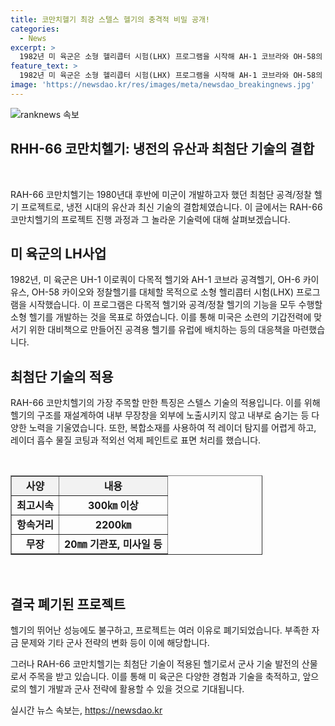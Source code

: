 ```yaml
---
title: 코만치헬기 최강 스텔스 헬기의 충격적 비밀 공개!
categories:
  - News
excerpt: >
  1982년 미 육군은 소형 헬리콥터 시험(LHX) 프로그램을 시작해 AH-1 코브라와 OH-58의 기능을 모두 갖추고 사이즈는 작은 소형 헬기를 만들기로 결정했습니다. 하지만 냉전의 변화와 러시아의 대공 미사일에 대비하기 위해 코만치 헬기에 필요한 스텔스기능을 추가로 개발하게 되었죠. 이로 인해 미국은 최신 기술을 적용한 코만치 헬기를 만들어냈지만 예산 절약 목적으로 프로그램을 폐기하게 되었습니다. 그 후 FARA사업도 취소되면서 헬기의 시대는 어떻게 될지에 대한 논의가 끊이지 않고 있습니다.
feature_text: >
  1982년 미 육군은 소형 헬리콥터 시험(LHX) 프로그램을 시작해 AH-1 코브라와 OH-58의 기능을 모두 갖추고 사이즈는 작은 소형 헬기를 만들기로 결정했습니다. 하지만 냉전의 변화와 러시아의 대공 미사일에 대비하기 위해 코만치 헬기에 필요한 스텔스기능을 추가로 개발하게 되었죠. 이로 인해 미국은 최신 기술을 적용한 코만치 헬기를 만들어냈지만 예산 절약 목적으로 프로그램을 폐기하게 되었습니다. 그 후 FARA사업도 취소되면서 헬기의 시대는 어떻게 될지에 대한 논의가 끊이지 않고 있습니다.
image: 'https://newsdao.kr/res/images/meta/newsdao_breakingnews.jpg'
---
```


<p><img src="https://newsdao.kr/res/images/meta/newsdao_breakingnews.jpg" alt="ranknews 속보" /></p>

<h2 data-ke-size="size26">RHH-66 코만치헬기: 냉전의 유산과 최첨단 기술의 결합</h2>

<p data-ke-size="size16">&nbsp;</p>

<p>RAH-66 코만치헬기는 1980년대 후반에 미군이 개발하고자 했던 최첨단 공격/정찰 헬기 프로젝트로, 냉전 시대의 유산과 최신 기술의 결합체였습니다. 이 글에서는 RAH-66 코만치헬기의 프로젝트 진행 과정과 그 놀라운 기술력에 대해 살펴보겠습니다.</p></p>

<h2 data-ke-size="size24">미 육군의 LH사업</h2>

<p data-ke-size="size16">1982년, 미 육군은 UH-1 이로쿼이 다목적 헬기와 AH-1 코브라 공격헬기, OH-6 카이유스, OH-58 카이오와 정찰헬기를 대체할 목적으로 소형 헬리콥터 시험(LHX) 프로그램을 시작했습니다. 이 프로그램은 다목적 헬기와 공격/정찰 헬기의 기능을 모두 수행할 소형 헬기를 개발하는 것을 목표로 하였습니다. 이를 통해 미국은 소련의 기갑전력에 맞서기 위한 대비책으로 만들어진 공격용 헬기를 유럽에 배치하는 등의 대응책을 마련했습니다.</p>

<h2 data-ke-size="size24">최첨단 기술의 적용</h2>

<p data-ke-size="size16">RAH-66 코만치헬기의 가장 주목할 만한 특징은 스텔스 기술의 적용입니다. 이를 위해 헬기의 구조를 재설계하여 내부 무장창을 외부에 노출시키지 않고 내부로 숨기는 등 다양한 노력을 기울였습니다. 또한, 복합소재를 사용하여 적 레이더 탐지를 어렵게 하고, 레이더 흡수 물질 코팅과 적외선 억제 페인트로 표면 처리를 했습니다.</p>

<p data-ke-size="size16">&nbsp;</p>

<table border="1" style="width: 80%;">
<tbody>
<tr>
<td style="text-align: center; background-color: #f2f2f2; height: 20px;"><b>사양</b></td>
<td style="text-align: center; background-color: #f2f2f2; height: 20px;"><b>내용</b></td>
</tr>
<tr>
<td style="text-align: center; height: 17px;"><b>최고시속</b></td>
<td style="text-align: center; height: 17px;"><b>300㎞ 이상</b></td>
</tr>
<tr>
<td style="text-align: center; height: 17px;"><b>항속거리</b></td>
<td style="text-align: center; height: 17px;"><b>2200㎞</b></td>
</tr>
<tr>
<td style="text-align: center; height: 17px;"><b>무장</b></td>
<td style="text-align: center; height: 17px;"><b>20㎜ 기관포, 미사일 등</b></td>
</tr>
</tbody>
</table>

<p data-ke-size="size16">&nbsp;</p>

<h2 data-ke-size="size24">결국 폐기된 프로젝트</h2>

<p data-ke-size="size16">헬기의 뛰어난 성능에도 불구하고, 프로젝트는 여러 이유로 폐기되었습니다. 부족한 자금 문제와 기타 군사 전략의 변화 등이 이에 해당합니다.</p>

<p data-ke-size="size16">그러나 RAH-66 코만치헬기는 최첨단 기술이 적용된 헬기로서 군사 기술 발전의 산물로서 주목을 받고 있습니다. 이를 통해 미 육군은 다양한 경험과 기술을 축적하고, 앞으로의 헬기 개발과 군사 전략에 활용할 수 있을 것으로 기대됩니다.</p>
실시간 뉴스 속보는, <a href="https://newsdao.kr" rel="dofollow">https://newsdao.kr</a>



